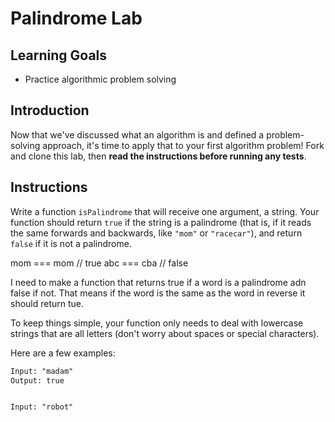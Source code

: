 # Palindrome Lab


## Learning Goals


- Practice algorithmic problem solving


## Introduction


Now that we've discussed what an algorithm is and defined a problem-solving
approach, it's time to apply that to your first algorithm problem! Fork and
clone this lab, then **read the instructions before running any tests**.


## Instructions


Write a function `isPalindrome` that will receive one argument, a string. Your
function should return `true` if the string is a palindrome (that is, if it
reads the same forwards and backwards, like `"mom"` or `"racecar"`), and return
`false` if it is not a palindrome.


mom === mom // true
abc === cba // false


I need to make a function that returns true if a word is a palindrome adn false if not. That means if the word is the same as the word in reverse it should return tue.


To keep things simple, your function only needs to deal with lowercase strings
that are all letters (don't worry about spaces or special characters).


Here are a few examples:


```txt
Input: "madam"
Output: true


Input: "robot"
